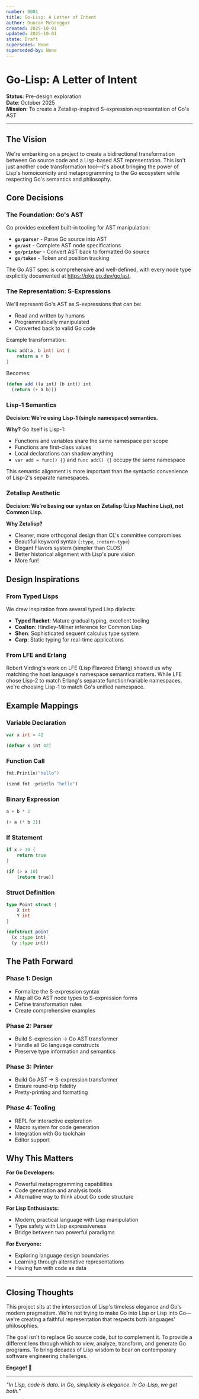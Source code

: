 ```yaml
---
number: 0001
title: Go-Lisp: A Letter of Intent
author: Duncan McGreggor
created: 2025-10-01
updated: 2025-10-01
state: Draft
supersedes: None
superseded-by: None
---
```


# Go-Lisp: A Letter of Intent

**Status**: Pre-design exploration  
**Date**: October 2025  
**Mission**: To create a Zetalisp-inspired S-expression representation of Go's AST

---

## The Vision

We're embarking on a project to create a bidirectional transformation between Go source code and a Lisp-based AST representation. This isn't just another code transformation tool—it's about bringing the power of Lisp's homoiconicity and metaprogramming to the Go ecosystem while respecting Go's semantics and philosophy.

## Core Decisions

### The Foundation: Go's AST

Go provides excellent built-in tooling for AST manipulation:

- **`go/parser`** - Parse Go source into AST
- **`go/ast`** - Complete AST node specifications
- **`go/printer`** - Convert AST back to formatted Go source
- **`go/token`** - Token and position tracking

The Go AST spec is comprehensive and well-defined, with every node type explicitly documented at https://pkg.go.dev/go/ast.

### The Representation: S-Expressions

We'll represent Go's AST as S-expressions that can be:
- Read and written by humans
- Programmatically manipulated
- Converted back to valid Go code

Example transformation:
```go
func add(a, b int) int {
    return a + b
}
```

Becomes:
```lisp
(defun add ((a int) (b int)) int
  (return (+ a b)))
```

### Lisp-1 Semantics

**Decision: We're using Lisp-1 (single namespace) semantics.**

**Why?** Go itself is Lisp-1:
- Functions and variables share the same namespace per scope
- Functions are first-class values
- Local declarations can shadow anything
- `var add = func() {}` and `func add() {}` occupy the same namespace

This semantic alignment is more important than the syntactic convenience of Lisp-2's separate namespaces.

### Zetalisp Aesthetic

**Decision: We're basing our syntax on Zetalisp (Lisp Machine Lisp), not Common Lisp.**

**Why Zetalisp?**
- Cleaner, more orthogonal design than CL's committee compromises
- Beautiful keyword syntax (`:type`, `:return-type`)
- Elegant Flavors system (simpler than CLOS)
- Better historical alignment with Lisp's pure vision
- More fun!

## Design Inspirations

### From Typed Lisps

We drew inspiration from several typed Lisp dialects:

- **Typed Racket**: Mature gradual typing, excellent tooling
- **Coalton**: Hindley-Milner inference for Common Lisp
- **Shen**: Sophisticated sequent calculus type system
- **Carp**: Static typing for real-time applications

### From LFE and Erlang

Robert Virding's work on LFE (Lisp Flavored Erlang) showed us why matching the host language's namespace semantics matters. While LFE chose Lisp-2 to match Erlang's separate function/variable namespaces, we're choosing Lisp-1 to match Go's unified namespace.

## Example Mappings

### Variable Declaration
```go
var x int = 42
```
```lisp
(defvar x int 42)
```

### Function Call
```go
fmt.Println("hello")
```
```lisp
(send fmt :println "hello")
```

### Binary Expression
```go
a + b * 2
```
```lisp
(+ a (* b 2))
```

### If Statement
```go
if x > 10 {
    return true
}
```
```lisp
(if (> x 10)
    (return true))
```

### Struct Definition
```go
type Point struct {
    X int
    Y int
}
```
```lisp
(defstruct point
  (x :type int)
  (y :type int))
```

## The Path Forward

### Phase 1: Design
- Formalize the S-expression syntax
- Map all Go AST node types to S-expression forms
- Define transformation rules
- Create comprehensive examples

### Phase 2: Parser
- Build S-expression → Go AST transformer
- Handle all Go language constructs
- Preserve type information and semantics

### Phase 3: Printer
- Build Go AST → S-expression transformer
- Ensure round-trip fidelity
- Pretty-printing and formatting

### Phase 4: Tooling
- REPL for interactive exploration
- Macro system for code generation
- Integration with Go toolchain
- Editor support

## Why This Matters

**For Go Developers:**
- Powerful metaprogramming capabilities
- Code generation and analysis tools
- Alternative way to think about Go code structure

**For Lisp Enthusiasts:**
- Modern, practical language with Lisp manipulation
- Type safety with Lisp expressiveness
- Bridge between two powerful paradigms

**For Everyone:**
- Exploring language design boundaries
- Learning through alternative representations
- Having fun with code as data

---

## Closing Thoughts

This project sits at the intersection of Lisp's timeless elegance and Go's modern pragmatism. We're not trying to make Go into Lisp or Lisp into Go—we're creating a faithful representation that respects both languages' philosophies.

The goal isn't to replace Go source code, but to complement it. To provide a different lens through which to view, analyze, transform, and generate Go programs. To bring decades of Lisp wisdom to bear on contemporary software engineering challenges.

**Engage!** 🚀

---

*"In Lisp, code is data. In Go, simplicity is elegance. In Go-Lisp, we get both."*